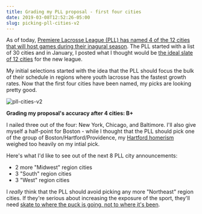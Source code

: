 ```yaml
---
title: Grading my PLL proposal - first four cities
date: 2019-03-08T12:52:26-05:00
slug: picking-pll-cities-v2
---
```


As of today, [Premiere Lacrosse League (PLL) has named 4 of the 12 cities that will host games during their inagural season](https://www.premierlacrosseleague.com/schedule). The PLL started with a list of 30 cities and in January, I posted what I thought would be [the ideal slate of 12 cities](https://www.alspur.com/picking-pll-cities/) for the new league. 

My initial selections started with the idea that the PLL should focus the bulk of their schedule in regions where youth lacrosse has the fastest growth rates. Now that the first four cities have been named, my picks are looking pretty good.

![pll-cities-v2](/files/pll-cities-v2.jpg)
  
**Grading my proposal's accuracy after 4 cities: B+**
  
I nailed three out of the four: New York, Chicago, and Baltimore. I'll also give myself a half-point for Boston - while I thought that the PLL should pick one of the group of Boston/Hartford/Providence, my [Hartford homerism](https://www.trincoll.edu) weighed too heavily on my intial pick.


Here's what I'd like to see out of the next 8 PLL city announcements:

- 2 more "Midwest" region cities
- 3 "South" region cities
- 3 "West" region cities

I *really* think that the PLL should avoid picking any more "Northeast" region cities. If they're serious about increasing the exposure of the sport, they'll need [skate to where the puck is going, not to where it's been](https://en.wikipedia.org/wiki/Wayne_Gretzky). 